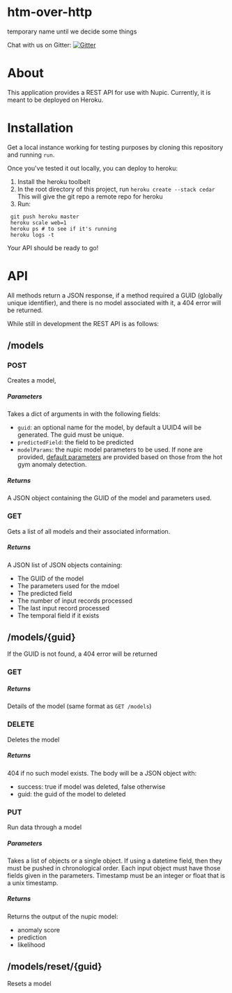 # htm-over-http
temporary name until we decide some things

Chat with us on Gitter:
[![Gitter](https://img.shields.io/badge/gitter-join_chat-blue.svg)](https://gitter.im/nupic-community/htm-over-http?utm_source=badge)

About
=====
This application provides a REST API for use with Nupic. Currently,
it is meant to be deployed on Heroku.

Installation
============

Get a local instance working for testing purposes by cloning this repository
and running `run`. 

Once you've tested it out locally, you can deploy to heroku:

1. Install the heroku toolbelt
2. In the root directory of this project, run `heroku create --stack cedar` 
This will give the git repo a remote repo for heroku
3. Run:
````
 git push heroku master
 heroku scale web=1
 heroku ps # to see if it's running
 heroku logs -t
````

Your API should be ready to go!

API
===
All methods return a JSON response, if a method required a GUID (globally unique identifier), 
and there is no model associated with it, a 404 error will be returned.

While still in development the REST API is as follows:

/models
------

### POST
 
Creates a model, 

##### Parameters
Takes a dict of arguments in with the following fields:

* `guid`: an optional name for the model, by default a UUID4 will be generated. The guid must be unique.
* `predictedField`: the field to be predicted
* `modelParams`: the nupic model parameters to be used. If none are provided, [default
parameters](https://github.com/nupic-community/hitc/blob/master/htm-over-http/model_params/model_params.py) are provided based on those from the hot gym anomaly detection.

##### Returns

A JSON object containing the GUID of the model and parameters used.

### GET 
 
Gets a list of all models and their associated information.

##### Returns

A JSON list of JSON objects containing:

* The GUID of the model
* The parameters used for the mdoel
* The predicted field
* The number of input records processed
* The last input record processed
* The temporal field if it exists

/models/{guid}
-----------
If the GUID is not found, a 404 error will be returned

### GET

##### Returns

Details of the model (same format as `GET /models`)

### DELETE

Deletes the model


##### Returns

404 if no such model exists. The body will be a JSON object with:

 * success: true if model was deleted, false otherwise
 * guid: the guid of the model to deleted

### PUT

Run data through a model

##### Parameters

Takes a list of objects or a single object. If using a datetime field, then they must be pushed in chronological order. Each input object must have those fields given in the parameters. Timestamp must be an integer or float that is a unix timestamp.

##### Returns

Returns the output of the nupic model:

* anomaly score
* prediction
* likelihood

/models/reset/{guid}
-----------------
Resets a model
